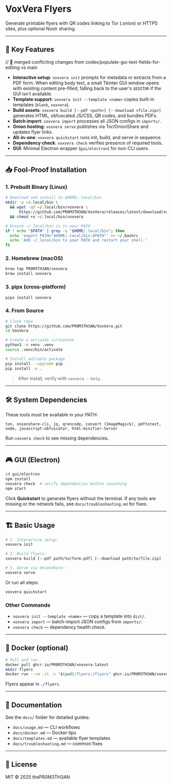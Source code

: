 # VoxVera Flyers

Generate printable flyers with QR codes linking to Tor (.onion) or HTTPS sites, plus optional Nostr sharing.

---

## 🚀 Key Features

// 🔧 merged conflicting changes from codex/populate-gui-text-fields-for-editing vs main
* **Interactive setup**: `voxvera init` prompts for metadata or extracts from a PDF form. When editing body text, a small Tkinter GUI window opens with existing content pre-filled, falling back to the user's `$EDITOR` if the GUI isn't available.
* **Template support**: `voxvera init --template <name>` copies built-in templates (`blank`, `voxvera`).
* **Build assets**: `voxvera build [--pdf <path>] [--download <file.zip>]` generates HTML, obfuscated JS/CSS, QR codes, and bundles PDFs.
* **Batch import**: `voxvera import` processes all JSON configs in `imports/`.
* **Onion hosting**: `voxvera serve` publishes via Tor/OnionShare and updates flyer links.
* **All-in-one**: `voxvera quickstart` runs init, build, and serve in sequence.
* **Dependency check**: `voxvera check` verifies presence of required tools.
* **GUI**: Minimal Electron wrapper (`gui/electron`) for non-CLI users.

---

## 📥 Fool-Proof Installation

### 1. Prebuilt Binary (Linux)

```bash
# Download and install to $HOME/.local/bin
mkdir -p ~/.local/bin \
  && wget -qO ~/.local/bin/voxvera \
      https://github.com/PR0M3TH3AN/VoxVera/releases/latest/download/voxvera \
  && chmod +x ~/.local/bin/voxvera

# Ensure ~/.local/bin is in your PATH
if ! echo "$PATH" | grep -q "$HOME/.local/bin"; then
  echo 'export PATH="$HOME/.local/bin:$PATH"' >> ~/.bashrc
  echo 'Add ~/.local/bin to your PATH and restart your shell.'
fi
````

### 2. Homebrew (macOS)

```bash
brew tap PR0M3TH3AN/voxvera
brew install voxvera
```

### 3. pipx (cross-platform)

```bash
pipx install voxvera
```

### 4. From Source

```bash
# Clone repo
git clone https://github.com/PR0M3TH3AN/VoxVera.git
cd VoxVera

# Create & activate virtualenv
python3 -m venv .venv
source .venv/bin/activate

# Install editable package
pip install --upgrade pip
pip install -e .
```

> After install, verify with `voxvera --help`.

---

## 🛠️ System Dependencies

These tools must be available in your PATH:

```
ton, onionshare-cli, jq, qrencode, convert (ImageMagick), pdftotext,
node, javascript-obfuscator, html-minifier-terser
```

Run `voxvera check` to see missing dependencies.

---

## 🎮 GUI (Electron)

```bash
cd gui/electron
npm install
voxvera check  # verify dependencies before launching
npm start
```

Click **Quickstart** to generate flyers without the terminal. If any tools are
missing or the network fails, see `docs/troubleshooting.md` for fixes.

---

## 🏗️ Basic Usage

```bash
# 1. Interactive setup:
voxvera init

# 2. Build flyers:
voxvera build [--pdf path/to/form.pdf] [--download path/to/file.zip]

# 3. Serve via OnionShare:
voxvera serve
```

Or run all steps:

```bash
voxvera quickstart
```

### Other Commands

* `voxvera init --template <name>` — copy a template into `dist/`.
* `voxvera import` — batch-import JSON configs from `imports/`.
* `voxvera check` — dependency health check.

---

## 🐳 Docker (optional)

```bash
# Pull and run
docker pull ghcr.io/PR0M3TH3AN/voxvera:latest
mkdir flyers
docker run --rm -it -v "$(pwd)/flyers:/flyers" ghcr.io/PR0M3TH3AN/voxvera
```

Flyers appear in `./flyers`.

---

## 📄 Documentation

See the `docs/` folder for detailed guides:

* `docs/usage.md` — CLI workflows
* `docs/docker.md` — Docker tips
* `docs/templates.md` — available flyer templates
* `docs/troubleshooting.md` — common fixes

---

## 📜 License

MIT © 2025 thePR0M3TH3AN
